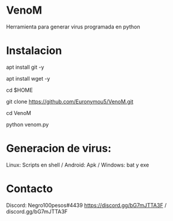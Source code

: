 # VenoM
Herramienta para generar virus programada en python
# Instalacion
apt install git -y

apt install wget -y

cd $HOME

git clone https://github.com/Euronymou5/VenoM.git

cd VenoM

python venom.py

# Generacion de virus:
Linux: Scripts en shell / Android: Apk / Windows: bat y exe

# Contacto
Discord: Negro100pesos#4439
https://discord.gg/bG7mJTTA3F / discord.gg/bG7mJTTA3F
